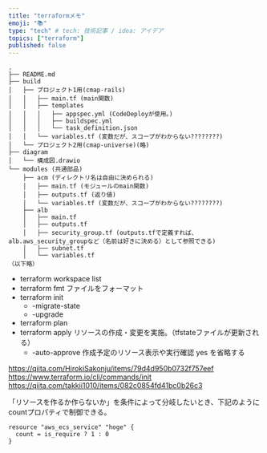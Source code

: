 ```yaml
---
title: "terraformメモ"
emoji: "📚"
type: "tech" # tech: 技術記事 / idea: アイデア
topics: ["terraform"]
published: false
---
```


```
.
├── README.md
├── build
│   ├── プロジェクト1用(cmap-rails)
│   │   ├── main.tf (main関数)
│   │   ├── templates
│   │   │   ├── appspec.yml (CodeDeployが使用。)
│   │   │   ├── buildspec.yml
│   │   │   └── task_definition.json
│   │   └── variables.tf (変数だが、スコープがわからない????????)
│   └── プロジェクト2用(cmap-universe)(略)
├── diagram
│   └── 構成図.drawio
└── modules (共通部品)
    ├── acm (ディレクトリ名は自由に決められる)
    │   ├── main.tf (モジュールのmain関数)
    │   ├── outputs.tf (返り値)
    │   └── variables.tf (変数だが、スコープがわからない????????)
    ├── alb
    │   ├── main.tf
    │   ├── outputs.tf
    │   ├── security_group.tf (outputs.tfで定義すれば、alb.aws_security_groupなど（名前は好きに決める）として参照できる)
    │   ├── subnet.tf
    │   └── variables.tf
（以下略）
```

- terraform workspace list
- terraform fmt
ファイルをフォーマット
- terraform init
  - -migrate-state
  - -upgrade
- terraform plan
- terraform apply
  リソースの作成・変更を実施。（tfstateファイルが更新される）
  - -auto-approve	作成予定のリソース表示や実行確認 yes を省略する

https://qiita.com/HirokiSakonju/items/79d4d950b0732f757eef
https://www.terraform.io/cli/commands/init
https://qiita.com/takkii1010/items/082c0854fd41bc0b26c3



「リソースを作るか作らないか」を条件によって分岐したいとき、下記のようにcountプロパティで制御できる。
```
resource "aws_ecs_service" "hoge" {
  count = is_require ? 1 : 0
}
```



